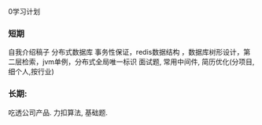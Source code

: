 0学习计划

### 短期
自我介绍稿子
分布式数据库 事务性保证，redis数据结构 ，数据库树形设计，第二层检索，jvm单例，分布式全局唯一标识
面试题,
常用中间件,
简历优化(分项目,细个人,按行业)

### 长期:
吃透公司产品.
力扣算法,
基础题.
